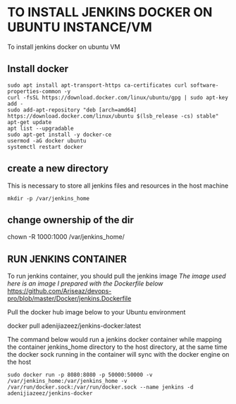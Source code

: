 # TO INSTALL JENKINS DOCKER ON UBUNTU INSTANCE/VM

To install jenkins docker on ubuntu VM

## Install docker

```
sudo apt install apt-transport-https ca-certificates curl software-properties-common -y
curl -fsSL https://download.docker.com/linux/ubuntu/gpg | sudo apt-key add -
sudo add-apt-repository "deb [arch=amd64] https://download.docker.com/linux/ubuntu $(lsb_release -cs) stable"
apt-get update
apt list --upgradable
sudo apt-get install -y docker-ce
usermod -aG docker ubuntu
systemctl restart docker
```

## create a new directory
This is necessary to store all jenkins files and resources in the host machine
```
mkdir -p /var/jenkins_home
```
## change ownership of the dir
chown -R 1000:1000 /var/jenkins_home/

## RUN JENKINS CONTAINER

To run jenkins container, you should pull the jenkins image
_The image used here is an image I prepared with the Dockerfile below_
https://github.com/Ariseaz/devops-pro/blob/master/Docker/jenkins.Dockerfile

Pull the docker hub image below to your Ubuntu environment

docker pull adenijiazeez/jenkins-docker:latest

The command below would run a jenkins docker container while mapping the container jenkins_home directory to the host directory, at the same time the docker sock running in the container will sync with the docker engine on the host

```
sudo docker run -p 8080:8080 -p 50000:50000 -v /var/jenkins_home:/var/jenkins_home -v /var/run/docker.sock:/var/run/docker.sock --name jenkins -d adenijiazeez/jenkins-docker
```

